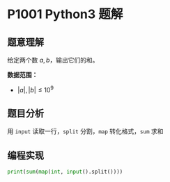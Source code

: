 # P1001 Python3 题解

## 题意理解

给定两个数 $a,b$，输出它们的和。

**数据范围：**

- $|a|,|b| \leqslant 10^9$

## 题目分析

用 `input` 读取一行，`split` 分割，`map` 转化格式，`sum` 求和

## 编程实现

```python
print(sum(map(int, input().split())))
```